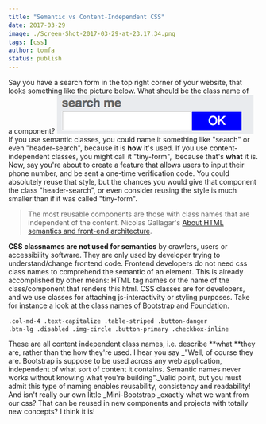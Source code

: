 ```yaml
---
title: "Semantic vs Content-Independent CSS"
date: 2017-03-29
image: ./Screen-Shot-2017-03-29-at-23.17.34.png
tags: [css]
author: tomfa
status: publish
---
```


Say you have a search form in the top right corner of your website, that looks something like the picture below. What should be the class name of a component? ![header-search](./header-search.png) If you use semantic classes, you could name it something like "search" or even "header-search", because it is **how** it's used. If you use content-independent classes, you might call it "tiny-form",  because that's **what** it is.  Now, say you're about to create a feature that allows users to input their phone number, and be sent a one-time verification code. You could absolutely reuse that style, but the chances you would give that component the class "header-search", or even consider reusing the style is much smaller than if it was called "tiny-form".

> The most reusable components are those with class names that are independent of the content. Nicolas Gallagar's [About HTML semantics and front-end architecture](http://nicolasgallagher.com/about-html-semantics-front-end-architecture/).

**CSS classnames are not used for semantics** by crawlers, users or accessibility software. They are only used by developer trying to understand/change frontend code. Frontend developers do not need css class names to comprehend the semantic of an element. This is already accomplished by other means: HTML tag names or the name of the class/component that renders this html. CSS classes are for developers, and we use classes for attaching js-interactivity or styling purposes. Take for instance a look at the class names of [Bootstrap](http://getbootstrap.com/) and [Foundation](http://foundation.zurb.com/).

```
.col-md-4 .text-capitalize .table-striped .button-danger 
.btn-lg .disabled .img-circle .button-primary .checkbox-inline
```

These are all content independent class names, i.e. describe **what **they are, rather than the how they're used. I hear you say _"Well, of course they are. Bootstrap is suppose to be used across any web application, independent of what sort of content it contains. Semantic names never works without knowing what you're building"._Valid point, but you must admit this type of naming enables reusability, consistency and readability! And isn't really our own little _Mini-Bootstrap _exactly what we want from our css? That can be reused in new components and projects with totally new concepts? I think it is!
